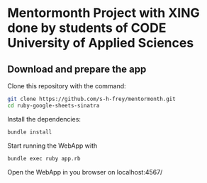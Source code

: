# Mentormonth Project with XING done by students of CODE University of Applied Sciences

## Download and prepare the app

Clone this repository with the command:

```bash
git clone https://github.com/s-h-frey/mentormonth.git
cd ruby-google-sheets-sinatra
```

Install the dependencies:

```bash
bundle install
```

Start running the WebApp with

```bash
bundle exec ruby app.rb
```
Open the WebApp in you browser on localhost:4567/
